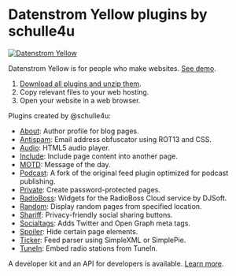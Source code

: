 Datenstrom Yellow plugins by schulle4u
======================================
[![Datenstrom Yellow](https://raw.githubusercontent.com/datenstrom/yellow-developers/master/media/images/datenstrom-yellow-en.jpg)](https://datenstrom.se/yellow/)

Datenstrom Yellow is for people who make websites. [See demo](https://developers.datenstrom.se/plugins/).

1. [Download all plugins and unzip them](https://github.com/schulle4u/yellow-plugins-schulle4u/archive/master.zip).  
2. Copy relevant files to your web hosting.  
3. Open your website in a web browser.

Plugins created by @schulle4u:

* [About](https://github.com/schulle4u/yellow-plugins-schulle4u/tree/master/about): 
  Author profile for blog pages.
* [Antispam](https://github.com/schulle4u/yellow-plugins-schulle4u/tree/master/antispam): 
  Email address obfuscator using ROT13 and CSS.
* [Audio](https://github.com/schulle4u/yellow-plugins-schulle4u/tree/master/audio): 
  HTML5 audio player.
* [Include](https://github.com/schulle4u/yellow-plugins-schulle4u/tree/master/include): 
  Include page content into another page.
* [MOTD](https://github.com/schulle4u/yellow-plugins-schulle4u/tree/master/motd): 
  Message of the day.
* [Podcast](https://github.com/schulle4u/yellow-plugins-schulle4u/tree/master/podcast): 
  A fork of the original feed plugin optimized for podcast publishing.
* [Private](https://github.com/schulle4u/yellow-plugins-schulle4u/tree/master/private): 
  Create password-protected pages.
* [RadioBoss](https://github.com/schulle4u/yellow-plugins-schulle4u/tree/master/radioboss): 
  Widgets for the RadioBoss Cloud service by DJSoft.
* [Random](https://github.com/schulle4u/yellow-plugins-schulle4u/tree/master/random): 
  Display random pages from specified location.
* [Shariff](https://github.com/schulle4u/yellow-plugins-schulle4u/tree/master/shariff): 
  Privacy-friendly social sharing buttons.
* [Socialtags](https://github.com/schulle4u/yellow-plugins-schulle4u/tree/master/socialtags): 
  Adds Twitter and Open Graph meta tags.
* [Spoiler](https://github.com/schulle4u/yellow-plugins-schulle4u/tree/master/spoiler): 
  Hide certain page elements.
* [Ticker](https://github.com/schulle4u/yellow-plugins-schulle4u/tree/master/ticker): 
  Feed parser using SimpleXML or SimplePie.
* [TuneIn](https://github.com/schulle4u/yellow-plugins-schulle4u/tree/master/tunein): 
  Embed radio stations from TuneIn.

A developer kit and an API for developers is available. [Learn more](https://developers.datenstrom.se/help/).
